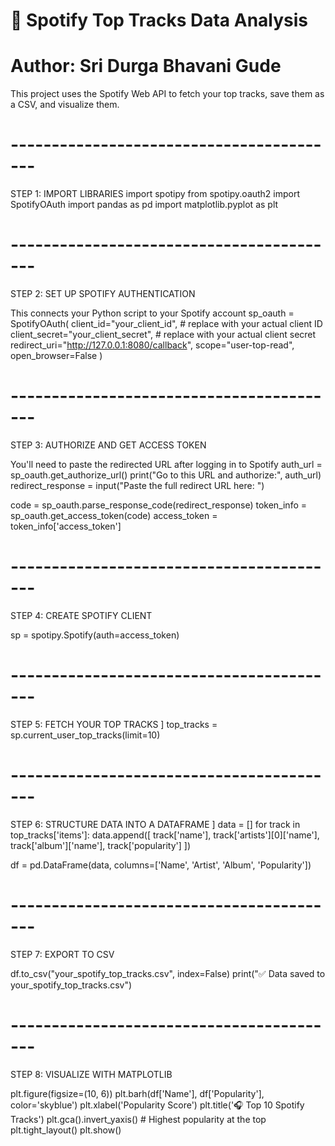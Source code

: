 # 🎵 Spotify Top Tracks Data Analysis
# Author: Sri Durga Bhavani Gude
This project uses the Spotify Web API to fetch your top tracks, save them as a CSV, and visualize them.

# -----------------------------------------
STEP 1: IMPORT LIBRARIES
import spotipy
from spotipy.oauth2 import SpotifyOAuth
import pandas as pd
import matplotlib.pyplot as plt

# -----------------------------------------
STEP 2: SET UP SPOTIFY AUTHENTICATION

 This connects your Python script to your Spotify account
sp_oauth = SpotifyOAuth(
    client_id="your_client_id",              # replace with your actual client ID
    client_secret="your_client_secret",      # replace with your actual client secret
    redirect_uri="http://127.0.0.1:8080/callback",
    scope="user-top-read",
    open_browser=False
)

# -----------------------------------------
STEP 3: AUTHORIZE AND GET ACCESS TOKEN

You'll need to paste the redirected URL after logging in to Spotify
auth_url = sp_oauth.get_authorize_url()
print("Go to this URL and authorize:", auth_url)
redirect_response = input("Paste the full redirect URL here: ")

code = sp_oauth.parse_response_code(redirect_response)
token_info = sp_oauth.get_access_token(code)
access_token = token_info['access_token']

# -----------------------------------------
STEP 4: CREATE SPOTIFY CLIENT

sp = spotipy.Spotify(auth=access_token)

# -----------------------------------------
STEP 5: FETCH YOUR TOP TRACKS
]
top_tracks = sp.current_user_top_tracks(limit=10)

# -----------------------------------------
STEP 6: STRUCTURE DATA INTO A DATAFRAME
]
data = []
for track in top_tracks['items']:
    data.append([
        track['name'],
        track['artists'][0]['name'],
        track['album']['name'],
        track['popularity']
    ])

df = pd.DataFrame(data, columns=['Name', 'Artist', 'Album', 'Popularity'])

# -----------------------------------------
STEP 7: EXPORT TO CSV

df.to_csv("your_spotify_top_tracks.csv", index=False)
print("✅ Data saved to your_spotify_top_tracks.csv")

# -----------------------------------------
STEP 8: VISUALIZE WITH MATPLOTLIB

plt.figure(figsize=(10, 6))
plt.barh(df['Name'], df['Popularity'], color='skyblue')
plt.xlabel('Popularity Score')
plt.title('🎧 Top 10 Spotify Tracks')
plt.gca().invert_yaxis()  # Highest popularity at the top
plt.tight_layout()
plt.show()
